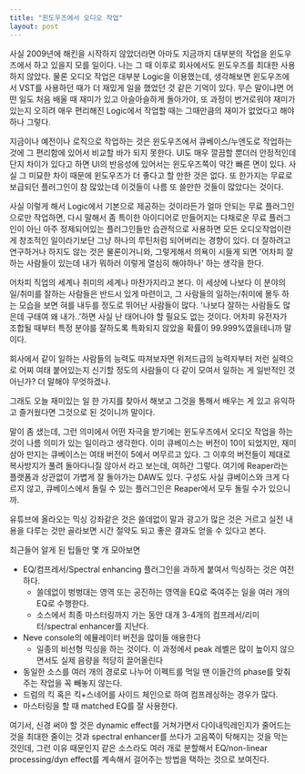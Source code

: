 ```yaml
---
title: "윈도우즈에서 오디오 작업"
layout: post
---
```


사실 2009년에 해킨을 시작하지 않았더라면 아마도 지금까지 대부분의 작업을 윈도우즈에서 하고 있을지 모를 일이다. 나는 그 때 이후로 회사에서도 윈도우즈를 최대한 사용하지 않았다. 물론 오디오 작업은 대부분 Logic을 이용했는데, 생각해보면 윈도우즈에서 VST를 사용하던 때가 더 재밌게 일을 했었던 것 같은 기억이 있다. 무슨 말이냐면 어떤 일도 처음 배울 때 재미가 있고 아슬아슬하게 돌아가야, 또 과정이 번거로워야 재미가 있는지 오히려 매우 편리해진 Logic에서 작업할 때는 그때만큼의 재미가 없었다고 해야 하나 그렇다.

지금이나 예전이나 로직으로 작업하는 것은 윈도우즈에서 큐베이스/누엔도로 작업하는 것에 그 편리함에 있어서 비교할 바가 되지 못한다. UI도 매우 깔끔할 뿐더러 안정적인데 단지 차이가 있다고 하면 UI의 반응성에 있어서는 윈도우즈쪽이 약간 빠른 면이 있다. 사실 그 미묘한 차이 때문에 윈도우즈가 더 좋다고 할 만한 것은 없다. 또 한가지는 무료로 보급되던 플러그인이 참 많았는데 이것들이 나름 또 쓸만한 것들이 많았다는 것이다. 

사실 이렇게 해서 Logic에서 기본으로 제공하는 것이라든가 얼마 안되는 무료 플러그인으로만 작업하면, 다시 말해서 좀 특이한 아이디어로 만들어지는 다채로운 무료 플러그인이 아닌 아주 정제되어있는 플러그인들만 습관적으로 사용하면 모든 오디오작업이란 게 창조적인 일이라기보단 그냥 하나의 루틴처럼 되어버리는 경향이 있다. 더 잘하려고 연구하거나 하지도 않는 것은 물론이거니와, 그렇게해서 의욕이 시들게 되면 '어차피 잘 하는 사람들이 있는데 내가 뭐하러 이렇게 열심히 해야하나' 하는 생각을 한다.

어차피 직업의 세계나 취미의 세계나 마찬가지라고 본다. 이 세상에 나보다 이 분야의 일/취미를 잘하는 사람들은 반드시 있게 마련이고, 그 사람들의 일하는/취미에 몰두 하는 모습을 보면 혀를 내두를 정도로 뛰어난 사람들이 많다. '나보다 잘하는 사람들도 많은데 구태여 왜 내가..'하면 사실 난 태어나야 할 필요도 없는 것이다. 어차피 유전자가 조합될 때부터 특정 분야를 잘하도록 특화되지 않았을 확률이 99.999%였을테니까 말이다. 

회사에서 같이 일하는 사람들의 능력도 따져보자면 위저드급의 능력자부터 저런 실력으로 어찌 여태 붙어있는지 신기할 정도의 사람들이 다 같이 모여서 일하는 게 일반적인 것 아닌가? 더 말해야 무엇하겠나.

그래도 오늘 재미있는 일 한 가지를 찾아서 해보고 그것을 통해서 배우는 게 있고 유익하고 즐거웠다면 그것으로 된 것이니까 말이다.

말이 좀 샜는데, 그런 의미에서 어떤 자극을 받기에는 윈도우즈에서 오디오 작업을 하는 것이 나름 의미가 있는 일이라고 생각한다. 이미 큐베이스는 버전이 10이 되었지만, 재미삼아 만지는 큐베이스는 여태 버전이 5에서 머무르고 있다. 그 이후의 버전들이 제대로 복사방지가 풀려 돌아다니질 않아서 라고 보는데, 여하간 그렇다. 여기에 Reaper라는 플랫폼과 상관없이 가볍게 잘 돌아가는 DAW도 있다. 구성도 사실 큐베이스와 크게 다르지 않고, 큐베이스에서 돌릴 수 있는 플러그인은 Reaper에서 모두 돌릴 수가 있으니까.

유튜브에 올라오는 믹싱 강좌같은 것은 쓸데없이 말과 광고가 많은 것은 거르고 실전 내용을 다루는 것만 골라보면 시간 절약도 되고 좋은 결과도 얻을 수 있다고 본다.

최근들어 알게 된 팁들만 몇 개 모아보면
- EQ/컴프레서/Spectral enhancing 플러그인을 과하게 붙여서 믹싱하는 것은 여전하다.
  - 쓸데없이 벙벙대는 영역 또는 공진하는 영역을 EQ로 죽여주는 일을 여러 개의 EQ로 수행한다. 
  - 소스에서 최종 마스터링까지 가는 동안 대개 3-4개의 컴프레서/리미터/spectral enhancer를 지난다.
- Neve console의 에뮬레이터 버전을 많이들 애용한다
  - 일종의 비선형 믹싱을 하는 것이다. 이 과정에서 peak 레벨은 많이 높이지 않으면서도 실제 음량을 적당히 끌어올린다
- 동일한 소스를 여러 개의 경로로 나누어 이펙트를 먹일 땐 이들간의 phase를 맞춰주는 작업을 꼭 빼놓지 않는다.
- 드럼의 킥 혹은 킥+스네어를 사이드 체인으로 하여 컴프레싱하는 경우가 많다.
- 마스터링을 할 때 matched EQ를 잘 사용한다.

여기서, 신경 써야 할 것은 dynamic effect를 거쳐가면서 다이내믹레인지가 줄어드는 것을 최대한 줄이는 것과 spectral enhancer를 쓰다가 고음쪽이 탁해지는 것을 막는 것인데, 그런 이유 때문인지 같은 소스라도 여러 개로 분할해서 EQ/non-linear processing/dyn effect를 계속해서 걸어주는 방법을 택하는 것으로 보여진다.

